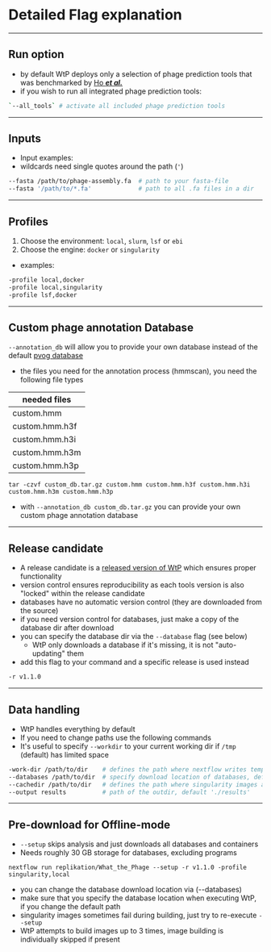 # Detailed Flag explanation  


-----------------------------------------


## Run option
* by default WtP deploys only a selection of phage prediction tools that was benchmarked by [Ho ***et al.***](https://www.biorxiv.org/content/10.1101/2021.04.12.438782v2)
* if you wish to run all integrated phage prediction tools: 
```bash
`--all_tools` # activate all included phage prediction tools
```


-----------------------------------------

 
## Inputs
* Input examples:
 * wildcards need single quotes around the path (`'`)
```bash
--fasta /path/to/phage-assembly.fa  # path to your fasta-file
--fasta '/path/to/*.fa'             # path to all .fa files in a dir
```
 
-----------------------------------------


## Profiles
1. Choose the environment: `local`, `slurm`, `lsf` or `ebi`
2. Choose the engine: `docker` or `singularity`
* examples:
```bash
-profile local,docker
-profile local,singularity
-profile lsf,docker
```

-----------------------------------------
## Custom phage annotation Database

`--annotation_db` will allow you to provide your own database instead of the default [pvog database](https://www.ncbi.nlm.nih.gov/pmc/articles/PMC5210652/)  
* the files you need for the annotation process (hmmscan), you need the following file types  

|needed files|    
|-|  
|custom.hmm|  
|custom.hmm.h3f|   
|custom.hmm.h3i|   
|custom.hmm.h3m|   
|custom.hmm.h3p|   
  
`tar -czvf custom_db.tar.gz custom.hmm custom.hmm.h3f custom.hmm.h3i custom.hmm.h3m custom.hmm.h3p`
* with `--annotation_db custom_db.tar.gz` you can provide your own custom phage annotation database 

-----------------------------------------
 
## Release candidate
* A release candidate is a [released version of WtP](https://github.com/replikation/What_the_Phage/releases) which ensures proper functionality
* version control ensures reproducibility as each tools version is also "locked" within the release candidate
 * databases have no automatic version control (they are downloaded from the source)
 * if you need version control for databases, just make a copy of the database dir after download
 * you can specify the database dir via the `--database` flag (see below)
   * WtP only downloads a database if it's missing, it is not "auto-updating" them
* add this flag to your command and a specific release is used instead
```bash
-r v1.1.0
```
 
-----------------------------------------
 
## Data handling
 
* WtP handles everything by default
* If you need to change paths use the following commands
 * It's useful to specify `--workdir` to your current working dir if `/tmp` (default) has limited space
```bash
-work-dir /path/to/dir    # defines the path where nextflow writes temporary files, default: '/tmp/nextflow-phage-$USER'
--databases /path/to/dir  # specify download location of databases, default './nextflow-autodownload-databases'
--cachedir /path/to/dir   # defines the path where singularity images are cached, default './singularity-images'
--output results          # path of the outdir, default './results'
```
 
---------------------------------------------
 
## Pre-download for Offline-mode
 
* `--setup` skips analysis and just downloads all databases and containers
* Needs roughly 30 GB storage for databases, excluding programs
 
`nextflow run replikation/What_the_Phage --setup -r v1.1.0 -profile singularity,local` 
 
* you can change the database download location via (--databases)
* make sure that you specify the database location when executing WtP, if you change the default path
* singularity images sometimes fail during building, just try to re-execute `--setup`
 * WtP attempts to build images up to 3 times, image building is individually skipped if present

